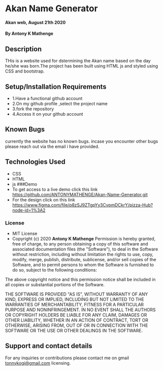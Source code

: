 # Akan Name Generator
#### Akan web, August 21th 2020
#### By **Antony K Mathenge**
## Description
THis is a website used for dstermining the Akan name based on the day he/she was born.The project has been built using HTML js and styled using CSS and bootstrap.   
## Setup/Installation Requirements
* 1.Have a functional github account
* 2.On my github profile ,select the project name
* 3.fork the repository
* 4.Access it on your github account
## Known Bugs
currently the website has no known bugs.
incase you encounter other bugs please reach out via the email i have provided.
## Technologies Used
* CSS
* HTML
* js
###Demo
 * To get access to a live demo click this link  https://github.com/ANTONYMATHENGE/Akan-Name-Generator.git
 * For the design click on this link https://www.figma.com/file/p8zSJ9ZTgpYy3CvpmDCkrY/pizza-Hub?node-id=1%3A2

### License
* MIT License
* Copyright (c) 2020 **Antony K Mathenge**
Permission is hereby granted, free of charge, to any person obtaining a copy of this software and associated documentation files (the "Software"), to deal in the Software without restriction, including without limitation the rights to use, copy, modify, merge, publish, distribute, sublicense, and/or sell copies of the Software, and to permit persons to whom the Software is furnished to do so, subject to the following conditions:

The above copyright notice and this permission notice shall be included in all copies or substantial portions of the Software.

THE SOFTWARE IS PROVIDED "AS IS", WITHOUT WARRANTY OF ANY KIND, EXPRESS OR IMPLIED, INCLUDING BUT NOT LIMITED TO THE WARRANTIES OF MERCHANTABILITY, FITNESS FOR A PARTICULAR PURPOSE AND NONINFRINGEMENT. IN NO EVENT SHALL THE AUTHORS OR COPYRIGHT HOLDERS BE LIABLE FOR ANY CLAIM, DAMAGES OR OTHER LIABILITY, WHETHER IN AN ACTION OF CONTRACT, TORT OR OTHERWISE, ARISING FROM, OUT OF OR IN CONNECTION WITH THE SOFTWARE OR THE USE OR OTHER DEALINGS IN THE SOFTWARE.
## Support and contact details
For any inquiries or contributions please contact me on gmail tonnykogi@gmail.com
 licensing.
